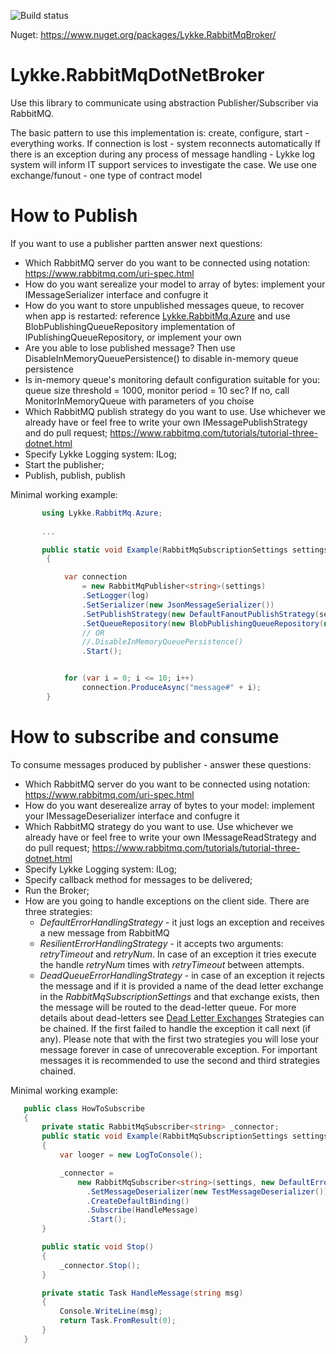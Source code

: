 ![Build status](http://teamcity.lykkex.net/app/rest/builds/aggregated/strob:(buildType:(project:(id:CommonLibraries_LykkeRabbitMqBroker)))/statusIcon.svg)

Nuget: https://www.nuget.org/packages/Lykke.RabbitMqBroker/


# Lykke.RabbitMqDotNetBroker

Use this library to communicate using abstraction Publisher/Subscriber via RabbitMQ.

The basic pattern to use this implementation is: create, configure, start - everything works. 
If connection is lost - system reconnects automatically
If there is an exception during any process of message handling - Lykke log system will inform IT support services to investigate the case.
We use one exchange/funout - one type of contract model

# How to Publish 

If you want to use a publisher partten answer next questions:
 - Which RabbitMQ server do you want to be connected using notation: https://www.rabbitmq.com/uri-spec.html 
 - How do you want serealize your model to array of bytes: implement your IMessageSerializer<TModel> interface and confugre it
 - How do you want to store unpublished messages queue, to recover when app is restarted: reference [Lykke.RabbitMq.Azure](https://www.nuget.org/packages/Lykke.RabbitMq.Azure) and use BlobPublishingQueueRepository implementation of IPublishingQueueRepository, or implement your own
 - Are you able to lose published message? Then use DisableInMemoryQueuePersistence() to disable in-memory queue persistence
 - Is in-memory queue's monitoring default configuration suitable for you: queue size threshold = 1000, monitor period = 10 sec? If no, call MonitorInMemoryQueue with parameters of you choise
 - Which RabbitMQ publish strategy do you want to use. Use whichever we already have or feel free to write your own IMessagePublishStrategy and do pull request; https://www.rabbitmq.com/tutorials/tutorial-three-dotnet.html
 - Specify Lykke Logging system: ILog;
 - Start the publisher;
 - Publish, publish, publish
 
 
 Minimal working example:
```csharp
       using Lykke.RabbitMq.Azure;
       
       ...

       public static void Example(RabbitMqSubscriptionSettings settings)
        {

            var connection
                = new RabbitMqPublisher<string>(settings)
                .SetLogger(log)
                .SetSerializer(new JsonMessageSerializer())
                .SetPublishStrategy(new DefaultFanoutPublishStrategy(settings))
                .SetQueueRepository(new BlobPublishingQueueRepository(new AzureBlobStorage(ConnectionString)))
                // OR
                //.DisableInMemoryQueuePersistence()
                .Start();


            for (var i = 0; i <= 10; i++)
                connection.ProduceAsync("message#" + i);
        }
```

# How to subscribe and consume

To consume messages produced by publisher - answer these questions:

 - Which RabbitMQ server do you want to be connected using notation: https://www.rabbitmq.com/uri-spec.html 
 - How do you want deserealize array of bytes to your model: implement your IMessageDeserializer<TModel> interface and confugre it
 - Which RabbitMQ strategy do you want to use. Use whichever we already have or feel free to write your own IMessageReadStrategy and do pull request; https://www.rabbitmq.com/tutorials/tutorial-three-dotnet.html
 - Specify Lykke Logging system: ILog;
 - Specify callback method for messages to be delivered;
 - Run the Broker;
 - How are you going to handle exceptions on the client side. There are three strategies:
	 - *DefaultErrorHandlingStrategy* - it just logs an exception and receives a new message from RabbitMQ
	 - *ResilientErrorHandlingStrategy* - it accepts two arguments: *retryTimeout* and *retryNum*. In case of an exception it tries execute the handle *retryNum* times with *retryTimeout* between attempts. 
	 - *DeadQueueErrorHandlingStrategy* - in case of an exception it rejects the message and if it is provided a name of the dead letter exchange in the *RabbitMqSubscriptionSettings*  and that exchange exists, then the message will be routed to the dead-letter queue. For more details about dead-letters see [Dead Letter Exchanges](https://www.rabbitmq.com/dlx.html)
Strategies can be chained. If the first failed to handle the exception it call next (if any). Please note that with the first two strategies you will lose your message forever in case of unrecoverable exception. For important messages it is recommended to use the second and third strategies chained.
   
 Minimal working example:
 ```csharp
    public class HowToSubscribe
    {
        private static RabbitMqSubscriber<string> _connector;
        public static void Example(RabbitMqSubscriptionSettings settings)
        {
            var looger = new LogToConsole();

            _connector =
                new RabbitMqSubscriber<string>(settings, new DefaultErrorHandlingStrategy(looger, settings))
                  .SetMessageDeserializer(new TestMessageDeserializer())
                  .CreateDefaultBinding()
                  .Subscribe(HandleMessage)
                  .Start();
        }

        public static void Stop()
        {
            _connector.Stop();
        }

        private static Task HandleMessage(string msg)
        {
            Console.WriteLine(msg);
            return Task.FromResult(0);
        }
    }
```
